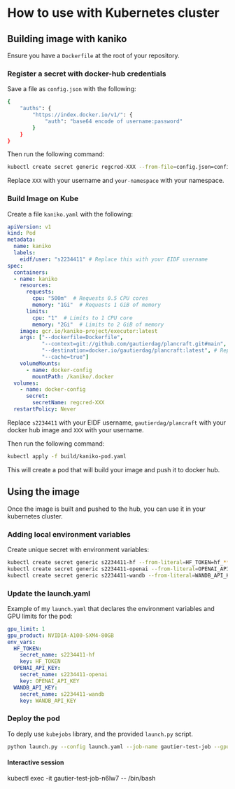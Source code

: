 # How to use with Kubernetes cluster

## Building image with kaniko

Ensure you have a `Dockerfile` at the root of your repository.

### Register a secret with docker-hub credentials

Save a file as `config.json` with the following:

```bash
{
    "auths": {
        "https://index.docker.io/v1/": {
            "auth": "base64 encode of username:password"
        }
    }
}
```

Then run the following command:

```bash
kubectl create secret generic regcred-XXX --from-file=config.json=config.json --namespace=your-namespace
```

Replace `XXX` with your username and `your-namespace` with your namespace.

### Build Image on Kube

Create a file `kaniko.yaml` with the following:

```yaml
apiVersion: v1
kind: Pod
metadata:
  name: kaniko
  labels:
    eidf/user: "s2234411" # Replace this with your EIDF username
spec:
  containers:
  - name: kaniko
    resources:
      requests:
        cpu: "500m"  # Requests 0.5 CPU cores
        memory: "1Gi"  # Requests 1 GiB of memory
      limits:
        cpu: "1"  # Limits to 1 CPU core
        memory: "2Gi"  # Limits to 2 GiB of memory
    image: gcr.io/kaniko-project/executor:latest
    args: ["--dockerfile=Dockerfile",
           "--context=git://github.com/gautierdag/plancraft.git#main", # Replace with your git repo - must be public
           "--destination=docker.io/gautierdag/plancraft:latest", # Replace with your docker hub image
           "--cache=true"]
    volumeMounts:
      - name: docker-config
        mountPath: /kaniko/.docker
  volumes:
    - name: docker-config
      secret:
        secretName: regcred-XXX
  restartPolicy: Never
```

Replace `s2234411` with your EIDF username, `gautierdag/plancraft` with your docker hub image and `XXX` with your username.

Then run the following command:

```bash
kubectl apply -f build/kaniko-pod.yaml
```

This will create a pod that will build your image and push it to docker hub.

## Using the image

Once the image is built and pushed to the hub, you can use it in your kubernetes cluster.

### Adding local environment variables

Create unique secret with environment variables:

```bash
kubectl create secret generic s2234411-hf --from-literal=HF_TOKEN=hf_***
kubectl create secret generic s2234411-openai --from-literal=OPENAI_API_KEY=sk-***
kubectl create secret generic s2234411-wandb --from-literal=WANDB_API_KEY=***
```

### Update the launch.yaml

Example of my `launch.yaml` that declares the environment variables and GPU limits for the pod:

```yaml
gpu_limit: 1
gpu_product: NVIDIA-A100-SXM4-80GB
env_vars:
  HF_TOKEN:
    secret_name: s2234411-hf
    key: HF_TOKEN
  OPENAI_API_KEY:
    secret_name: s2234411-openai
    key: OPENAI_API_KEY
  WANDB_API_KEY:
    secret_name: s2234411-wandb
    key: WANDB_API_KEY
```

### Deploy the pod

To deply use `kubejobs` library, and the provided `launch.py` script.

```bash
python launch.py --config launch.yaml --job-name gautier-test-job --gpu-type NVIDIA-A100-SXM4-80GB --gpu-limit 1  --namespace informatics
```

#### Interactive session



kubectl exec -it gautier-test-job-n6lw7 -- /bin/bash
